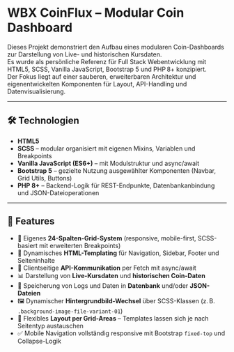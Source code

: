 # WBX CoinFlux – Modular Coin Dashboard

Dieses Projekt demonstriert den Aufbau eines modularen Coin-Dashboards zur Darstellung von Live- und historischen Kursdaten.  
Es wurde als persönliche Referenz für Full Stack Webentwicklung mit HTML5, SCSS, Vanilla JavaScript, Bootstrap 5 und PHP 8+ konzipiert.  
Der Fokus liegt auf einer sauberen, erweiterbaren Architektur und eigenentwickelten Komponenten für Layout, API-Handling und Datenvisualisierung.

---

## 🛠️ Technologien

- **HTML5**  
- **SCSS** – modular organisiert mit eigenen Mixins, Variablen und Breakpoints  
- **Vanilla JavaScript (ES6+)** – mit Modulstruktur und async/await  
- **Bootstrap 5** – gezielte Nutzung ausgewählter Komponenten (Navbar, Grid Utils, Buttons)  
- **PHP 8+** – Backend-Logik für REST-Endpunkte, Datenbankanbindung und JSON-Dateioperationen

---

## 🚀 Features

- 🔧 Eigenes **24-Spalten-Grid-System** (responsive, mobile-first, SCSS-basiert mit erweiterten Breakpoints)  
- 🧩 Dynamisches **HTML-Templating** für Navigation, Sidebar, Footer und Seiteninhalte  
- 🔄 Clientseitige **API-Kommunikation** per Fetch mit async/await  
- 📊 Darstellung von **Live-Kursdaten** und **historischen Coin-Daten**  
- 💾 Speicherung von Logs und Daten in **Datenbank** und/oder **JSON-Dateien**  
- 🖼️ Dynamischer **Hintergrundbild-Wechsel** über SCSS-Klassen (z. B. `.background-image-file-variant-01`)  
- 🧱 Flexibles **Layout per Grid-Areas** – Templates lassen sich je nach Seitentyp austauschen  
- ✅ Mobile Navigation vollständig responsive mit Bootstrap `fixed-top` und Collapse-Logik  
